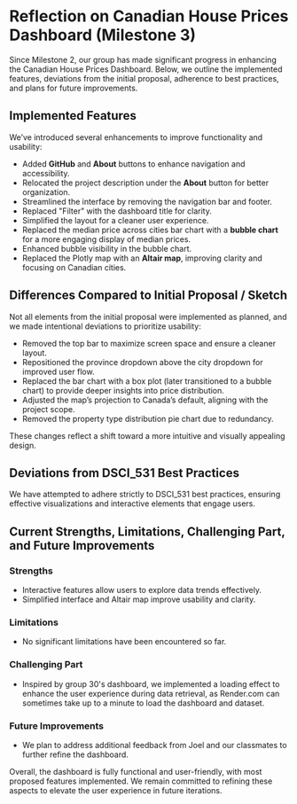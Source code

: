 # Reflection on Canadian House Prices Dashboard (Milestone 3)

Since Milestone 2, our group has made significant progress in enhancing the Canadian House Prices Dashboard. Below, we outline the implemented features, deviations from the initial proposal, adherence to best practices, and plans for future improvements.

## Implemented Features

We’ve introduced several enhancements to improve functionality and usability:

- Added **GitHub** and **About** buttons to enhance navigation and accessibility.
- Relocated the project description under the **About** button for better organization.
- Streamlined the interface by removing the navigation bar and footer.
- Replaced "Filter" with the dashboard title for clarity.
- Simplified the layout for a cleaner user experience.
- Replaced the median price across cities bar chart with a **bubble chart** for a more engaging display of median prices.
- Enhanced bubble visibility in the bubble chart.
- Replaced the Plotly map with an **Altair map**, improving clarity and focusing on Canadian cities.

## Differences Compared to Initial Proposal / Sketch

Not all elements from the initial proposal were implemented as planned, and we made intentional deviations to prioritize usability:

- Removed the top bar to maximize screen space and ensure a cleaner layout.
- Repositioned the province dropdown above the city dropdown for improved user flow.
- Replaced the bar chart with a box plot (later transitioned to a bubble chart) to provide deeper insights into price distribution.
- Adjusted the map’s projection to Canada’s default, aligning with the project scope.
- Removed the property type distribution pie chart due to redundancy.

These changes reflect a shift toward a more intuitive and visually appealing design.

## Deviations from DSCI_531 Best Practices

We have attempted to adhere strictly to DSCI_531 best practices, ensuring effective visualizations and interactive elements that engage users.

## Current Strengths, Limitations, Challenging Part, and Future Improvements

### Strengths
- Interactive features allow users to explore data trends effectively.
- Simplified interface and Altair map improve usability and clarity.

### Limitations
- No significant limitations have been encountered so far.

### Challenging Part
- Inspired by group 30's dashboard, we implemented a loading effect to enhance the user experience during data retrieval, as Render.com can sometimes take up to a minute to load the dashboard and dataset.

### Future Improvements
- We plan to address additional feedback from Joel and our classmates to further refine the dashboard.

Overall, the dashboard is fully functional and user-friendly, with most proposed features implemented. We remain committed to refining these aspects to elevate the user experience in future iterations.